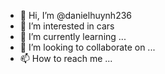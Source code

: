 - 👋 Hi, I’m @danielhuynh236
- 👀 I’m interested in cars
- 🌱 I’m currently learning ...
- 💞️ I’m looking to collaborate on ...
- 📫 How to reach me ...

<!---
danielhuynh236/danielhuynh236 is a ✨ special ✨ repository because its `README.md` (this file) appears on your GitHub profile.
You can click the Preview link to take a look at your changes.
--->
